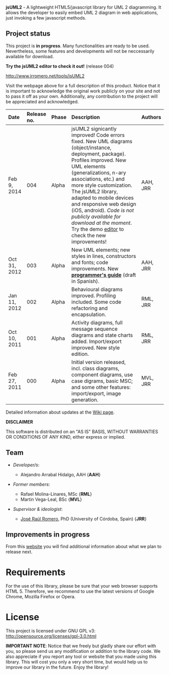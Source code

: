 **jsUML2** - A lightweight HTML5/javascript library for UML 2 diagramming. It allows the developer to easily embed UML 2 diagram in web applications, just invoking a few javascript methods.

## Project status ##

This project is **in progress**. Many functionalities are ready to be used. Nevertheless, some features and developments will not be neccessarily available for download.

**Try the jsUML2 editor to check it out!** (release 004)

http://www.jrromero.net/tools/jsUML2

Visit the webpage above for a full description of this product. Notice that it is important to acknowledge the original work publicly on your site and not to pass it off as your own. Additionally, any contribution to the project will be appreciated and acknowledged.

| **Date** | **Release no.**  | **Phase** | **Description** | **Authors** |
|:---------|:-----------------|:----------|:----------------|:------------|
| Feb 9, 2014 | 004 | Alpha | jsUML2 signicantly improved! Code errors fixed. New UML diagrams (object/instance, deployment, package). Profiles improved. New UML elements (generalizations, n-ary associations, etc.) and more style customization. The jsUML2 library, adapted to mobile devices and responsive web design (iOS, android). _Code is not publicly available for download at the moment_. Try the demo [editor](http://www.jrromero.net/tools/jsUML2) to check the new improvements! | AAH, JRR |
| Oct 31, 2012 | 003 | Alpha | New UML elements; new styles in lines, constructors and fonts; code improvements. New **[programmer's guide](http://www.uco.es/~in1rosaj/tool_jsUML2.html#documentation)** (draft in Spanish). | AAH, JRR |
| Jan 11, 2012 | 002 | Alpha | Behavioural diagrams improved. Profiling included. Some code refactoring and encapsulation. | RML, JRR |
| Oct 10, 2011 | 001 | Alpha | Activity diagrams, full message sequence diagrams and state charts added. Import/export improved. New style edition. | RML, JRR |
| Feb 27, 2011 | 000 | Alpha | Initial version released, incl. class diagrams, component diagrams, use case digrams, basic MSC; and some other features: import/export, image generation. | MVL, JRR |

Detailed information about updates at the [Wiki page](https://code.google.com/p/jsuml2/wiki/Updates).

**DISCLAIMER**

This software is distributed on an "AS IS" BASIS, WITHOUT WARRANTIES OR CONDITIONS OF ANY KIND, either express or implied.


## Team ##
  * _Developer/s_:
    * Alejandro Arrabal Hidalgo, AAH {**AAH**}

  * _Former members_:
    * Rafael Molina-Linares, MSc {**RML**}
    * Martin Vega-Leal, BSc {**MVL**}

  * _Supervisor & ideologist_:
    * [José Raúl Romero](http://www.jrromero.net), PhD (University of Córdoba, Spain) {**JRR**}

## Improvements in progress ##

From this [website](http://www.jrromero.net/tools/jsUML2) you will find additional information about what we plan to release next.


# Requirements #

For the use of this library, please be sure that your web browser supports HTML 5. Therefore, we recommend to use the latest versions of Google Chrome, Mozilla Firefox or Opera.


# License #

This project is licensed under GNU GPL v3:
http://opensource.org/licenses/gpl-3.0.html

**IMPORTANT NOTE**: Notice that we freely but gladly share our effort with you, so please send us any modification or addition to the library code. We also appreciate if you report any tool or website that you made using this library. This will cost you only a very short time, but would help us to improve our library in the future. Enjoy the library!